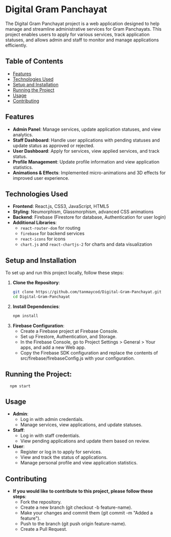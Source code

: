 # Digital Gram Panchayat

The Digital Gram Panchayat project is a web application designed to help manage and streamline administrative services for Gram Panchayats. This project enables users to apply for various services, track application statuses, and allows admin and staff to monitor and manage applications efficiently.

## Table of Contents
- [Features](#features)
- [Technologies Used](#technologies-used)
- [Setup and Installation](#setup-and-installation)
- [Running the Project](#running-the-project)
- [Usage](#usage)
- [Contributing](#contributing)

## Features
- **Admin Panel**: Manage services, update application statuses, and view analytics.
- **Staff Dashboard**: Handle user applications with pending statuses and update status as approved or rejected.
- **User Dashboard**: Apply for services, view applied services, and track status.
- **Profile Management**: Update profile information and view application statistics.
- **Animations & Effects**: Implemented micro-animations and 3D effects for improved user experience.

## Technologies Used
- **Frontend**: React.js, CSS3, JavaScript, HTML5
- **Styling**: Neumorphism, Glassmorphism, advanced CSS animations
- **Backend**: Firebase (Firestore for database, Authentication for user login)
- **Additional Libraries**: 
  - `react-router-dom` for routing
  - `firebase` for backend services
  - `react-icons` for icons
  - `chart.js` and `react-chartjs-2` for charts and data visualization

## Setup and Installation

To set up and run this project locally, follow these steps:

1. **Clone the Repository**:
   ```bash
   git clone https://github.com/tanmaycod/Digital-Gram-Panchayat.git
   cd Digital-Gram-Panchayat

2. **Install Dependencies**:
   ```bash
   npm install

3. **Firebase Configuration**:
   - Create a Firebase project at Firebase Console.
   - Set up Firestore, Authentication, and Storage.
   - In the Firebase Console, go to Project Settings > General > Your apps, and add a new Web app.
   - Copy the Firebase SDK configuration and replace the contents of src/firebase/firebaseConfig.js with your configuration.
 
  ## Running the Project:
      npm start

## Usage
  - **Admin**:
      - Log in with admin credentials.
      - Manage services, view applications, and update statuses.
  - **Staff**:
      - Log in with staff credentials.
      - View pending applications and update them based on review.
  - **User**:
      - Register or log in to apply for services.
      - View and track the status of applications.
      - Manage personal profile and view application statistics.

## Contributing
  - **If you would like to contribute to this project, please follow these steps**:
      - Fork the repository.
      - Create a new branch (git checkout -b feature-name).
      - Make your changes and commit them (git commit -m "Added a feature").
      - Push to the branch (git push origin feature-name).
      - Create a Pull Request.
